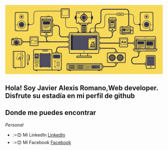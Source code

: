 ![hola](./javascript.gif)

## Hola! Soy Javier Alexis Romano,Web developer. Disfrute su estadía en mi perfil de github

## Donde me puedes encontrar

_Personal_
* ::star::blush: Mi LinkedIn [LinkedIn](https://www.linkedin.com/in/quasir)
* ::star::blush: Mi Facebook [Facebook](https://www.facebook.com/jujavier.romano)
